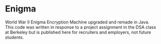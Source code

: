# Enigma
World War II Enigma Encryption Machine upgraded and remade in Java. This code was written in response to a project assignment in the DSA class at Berkeley but is published here for recruiters and employers, not future students.

